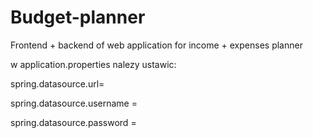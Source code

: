 # Budget-planner
Frontend + backend of web application for income + expenses planner

w application.properties nalezy ustawic:

spring.datasource.url=

spring.datasource.username =

spring.datasource.password =
